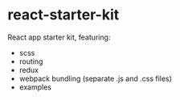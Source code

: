 # react-starter-kit
React app starter kit, featuring:
- scss
- routing
- redux
- webpack bundling (separate .js and .css files)
- examples

